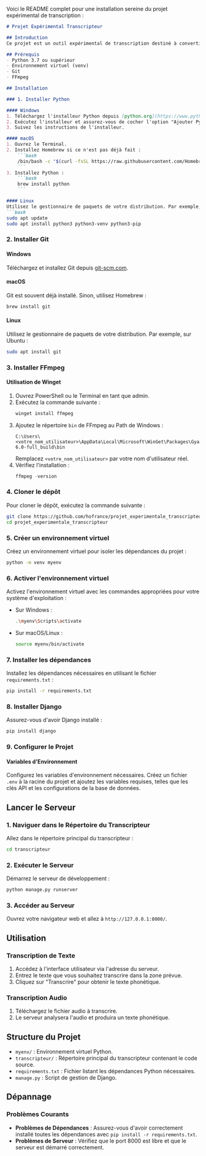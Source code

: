 Voici le README complet pour une installation sereine du projet expérimental de transcription :

```markdown
# Projet Expérimental Transcripteur

## Introduction
Ce projet est un outil expérimental de transcription destiné à convertir des fichiers audio ou du texte en texte phonétique. Ce guide vous aidera à configurer et exécuter le serveur de transcription.

## Prérequis
- Python 3.7 ou supérieur
- Environnement virtuel (venv)
- Git
- FFmpeg

## Installation

### 1. Installer Python

#### Windows
1. Téléchargez l'installeur Python depuis [python.org](https://www.python.org/downloads/).
2. Exécutez l'installeur et assurez-vous de cocher l'option "Ajouter Python à PATH".
3. Suivez les instructions de l'installeur.

#### macOS
1. Ouvrez le Terminal.
2. Installez Homebrew si ce n'est pas déjà fait :
    ```bash
    /bin/bash -c "$(curl -fsSL https://raw.githubusercontent.com/Homebrew/install/HEAD/install.sh)"
    ```
3. Installez Python :
    ```bash
    brew install python
    ```

#### Linux
Utilisez le gestionnaire de paquets de votre distribution. Par exemple, sur Ubuntu :
```bash
sudo apt update
sudo apt install python3 python3-venv python3-pip
```

### 2. Installer Git
#### Windows
Téléchargez et installez Git depuis [git-scm.com](https://git-scm.com/download/win).

#### macOS
Git est souvent déjà installé. Sinon, utilisez Homebrew :
```bash
brew install git
```

#### Linux
Utilisez le gestionnaire de paquets de votre distribution. Par exemple, sur Ubuntu :
```bash
sudo apt install git
```

### 3. Installer FFmpeg

#### Utilisation de Winget
1. Ouvrez PowerShell ou le Terminal en tant que admin.
2. Exécutez la commande suivante :
    ```powershell
    winget install ffmpeg
    ```
3. Ajoutez le répertoire `bin` de FFmpeg au Path de Windows :
    ```plaintext
    C:\Users\<votre_nom_utilisateur>\AppData\Local\Microsoft\WinGet\Packages\Gyan.FFmpeg_Microsoft.Winget.Source_8wekyb3d8bbwe\ffmpeg-6.0-full_build\bin
    ```
    Remplacez `<votre_nom_utilisateur>` par votre nom d'utilisateur réel.
4. Vérifiez l'installation :
    ```powershell
    ffmpeg -version
    ```

### 4. Cloner le dépôt
Pour cloner le dépôt, exécutez la commande suivante :
```bash
git clone https://github.com/hofrance/projet_experimentale_transcripteur.git
cd projet_experimentale_transcripteur
```

### 5. Créer un environnement virtuel
Créez un environnement virtuel pour isoler les dépendances du projet :
```bash
python -m venv myenv
```

### 6. Activer l'environnement virtuel
Activez l'environnement virtuel avec les commandes appropriées pour votre système d'exploitation :

- Sur Windows :
    ```bash
    .\myenv\Scripts\activate
    ```

- Sur macOS/Linux :
    ```bash
    source myenv/bin/activate
    ```

### 7. Installer les dépendances
Installez les dépendances nécessaires en utilisant le fichier `requirements.txt` :
```bash
pip install -r requirements.txt
```

### 8. Installer Django
Assurez-vous d'avoir Django installé :
```bash
pip install django
```

### 9. Configurer le Projet

#### Variables d'Environnement
Configurez les variables d'environnement nécessaires. Créez un fichier `.env` à la racine du projet et ajoutez les variables requises, telles que les clés API et les configurations de la base de données.



## Lancer le Serveur

### 1. Naviguer dans le Répertoire du Transcripteur
Allez dans le répertoire principal du transcripteur :
```bash
cd transcripteur
```

### 2. Exécuter le Serveur
Démarrez le serveur de développement :
```bash
python manage.py runserver
```

### 3. Accéder au Serveur
Ouvrez votre navigateur web et allez à `http://127.0.0.1:8000/`.

## Utilisation

### Transcription de Texte
1. Accédez à l'interface utilisateur via l'adresse du serveur.
2. Entrez le texte que vous souhaitez transcrire dans la zone prévue.
3. Cliquez sur "Transcrire" pour obtenir le texte phonétique.

### Transcription Audio
1. Téléchargez le fichier audio à transcrire.
2. Le serveur analysera l'audio et produira un texte phonétique.

## Structure du Projet

- `myenv/` : Environnement virtuel Python.
- `transcripteur/` : Répertoire principal du transcripteur contenant le code source.
- `requirements.txt` : Fichier listant les dépendances Python nécessaires.
- `manage.py` : Script de gestion de Django.

## Dépannage

### Problèmes Courants
- **Problèmes de Dépendances** : Assurez-vous d'avoir correctement installé toutes les dépendances avec `pip install -r requirements.txt`.
- **Problèmes de Serveur** : Vérifiez que le port 8000 est libre et que le serveur est démarré correctement.
